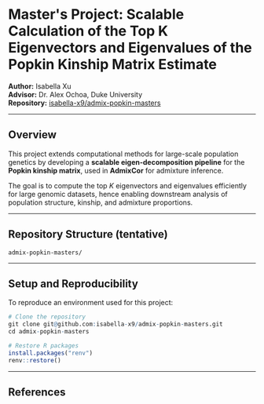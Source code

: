 # Master's Project: Scalable Calculation of the Top K Eigenvectors and Eigenvalues of the Popkin Kinship Matrix Estimate

**Author:** Isabella Xu  
**Advisor:** Dr. Alex Ochoa, Duke University  
**Repository:** [isabella-x9/admix-popkin-masters](https://github.com/isabella-x9/admix-popkin-masters)  

---

## Overview
This project extends computational methods for large-scale population genetics by developing a **scalable eigen-decomposition pipeline** for the **Popkin kinship matrix**, used in **AdmixCor** for admixture inference.  

The goal is to compute the top *K* eigenvectors and eigenvalues efficiently for large genomic datasets, hence enabling downstream analysis of population structure, kinship, and admixture proportions. 

---

## Repository Structure (tentative)
```
admix-popkin-masters/
```

---

## Setup and Reproducibility
To reproduce an environment used for this project: 
```r
# Clone the repository
git clone git@github.com:isabella-x9/admix-popkin-masters.git
cd admix-popkin-masters

# Restore R packages
install.packages("renv")
renv::restore()
```

---

## References


